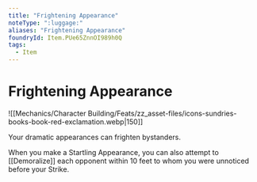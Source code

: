 ```yaml
---
title: "Frightening Appearance"
noteType: ":luggage:"
aliases: "Frightening Appearance"
foundryId: Item.PUe65ZnnOI989h0Q
tags:
  - Item
---
```


# Frightening Appearance
![[Mechanics/Character Building/Feats/zz_asset-files/icons-sundries-books-book-red-exclamation.webp|150]]

Your dramatic appearances can frighten bystanders.

When you make a Startling Appearance, you can also attempt to [[Demoralize]] each opponent within 10 feet to whom you were unnoticed before your Strike.
